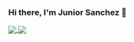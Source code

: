 ### Hi there, I'm Junior Sanchez 👋
<a href="https://github.com/JySa65?tab=repositories">
  <img align="center" src="https://github-readme-stats.vercel.app/api?username=jysa65&count_private=true&show_icons=true" />
</a>
<a href="https://github.com/JySa65?tab=repositories">
  <img align="center" src="https://github-readme-stats.vercel.app/api/top-langs/?username=jysa65" />
</a>
<!--
**JySa65/JySa65** is a ✨ _special_ ✨ repository because its `README.md` (this file) appears on your GitHub profile.

Here are some ideas to get you started:

- 🔭 I’m currently working on ...
- 🌱 I’m currently learning ...
- 👯 I’m looking to collaborate on ...
- 🤔 I’m looking for help with ...
- 💬 Ask me about ...
- 📫 How to reach me: ...
- 😄 Pronouns: ...
- ⚡ Fun fact: ...
-->
